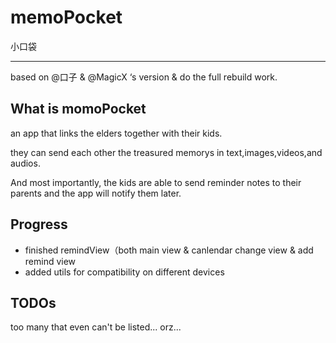 # memoPocket

小口袋

---

based on @口子 & @MagicX ‘s version & do the full rebuild work.

## What is momoPocket
an app that links the elders together with their kids.

they can send each other the treasured memorys in text,images,videos,and audios.

And most importantly, the kids are able to send reminder notes to their parents and the app will notify them later.


## Progress
- finished remindView（both main view & canlendar change view & add remind view
- added utils for compatibility on different devices

## TODOs
too many that even can't be listed... orz...
